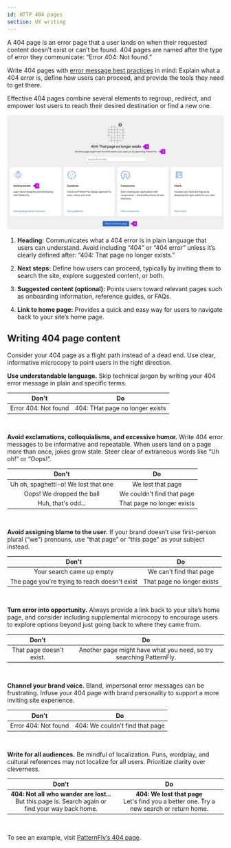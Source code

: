 ```yaml
---
id: HTTP 404 pages
section: UX writing
---
```


A 404 page is an error page that a user lands on when their requested content doesn’t exist or can’t be found. 404 pages are named after the type of error they communicate: “Error 404: Not found.”

Write 404 pages with [error message best practices](/ux-writing/error-messages) in mind: Explain what a 404 error is, define how users can proceed, and provide the tools they need to get there.

Effective 404 pages combine several elements to regroup, redirect, and empower lost users to reach their desired destination or find a new one.

<img src="./img/404-page.png" alt="The PatternFly 404 page with added call outs to mark four main elements: Heading, next steps, suggested content, and a link to the home page." />

1. **Heading:** Communicates what a 404 error is in plain language that users can understand. Avoid including “404” or “404 error” unless it’s clearly defined after: “404: That page no longer exists.”

2. **Next steps:** Define how users can proceed, typically by inviting them to search the site, explore suggested content, or both.

3. **Suggested content (optional):** Points users toward relevant pages such as onboarding information, reference guides, or FAQs.

4. **Link to home page:** Provides a quick and easy way for users to navigate back to your site’s home page.

## Writing 404 page content
Consider your 404 page as a flight path instead of a dead end. Use clear, informative microcopy to point users in the right direction.

**Use understandable language.** Skip technical jargon by writing your 404 error message in plain and specific terms.

<div class="ws-content-table">

| **Don't**                      | **Do**                  |
|:-------------------------------:|:--------------------------:|
| Error 404: Not found | 404: THat page no longer exists| 

</div> 

<br />

**Avoid exclamations, colloquialisms, and excessive humor.** Write 404 error messages to be informative and repeatable. When users land on a page more than once, jokes grow stale. Steer clear of extraneous words like “Uh oh!” or “Oops!”.

<div class="ws-content-table">

| **Don't**                      | **Do**                  |
|:-------------------------------:|:--------------------------:|
| Uh oh, spaghetti-o! We lost that one | We lost that page | 
| Oops! We dropped the ball | We couldn't find that page | 
| Huh, that's odd... | That page no longer exists | 

</div> 

<br />

**Avoid assigning blame to the user.** If your brand doesn’t use first-person plural (“we”) pronouns, use “that page” or “this page” as your subject instead.

<div class="ws-content-table">

| **Don't**                      | **Do**                  |
|:-------------------------------:|:--------------------------:|
| Your search came up empty | We can't find that page |
| The page you're trying to reach doesn't exist | That page no longer exists |

</div>

<br />

**Turn error into opportunity.** Always provide a link back to your site’s home page, and consider including supplemental microcopy to encourage users to explore options beyond just going back to where they came from.

<div class="ws-content-table">

| **Don't**                      | **Do**                  |
|:-------------------------------:|:--------------------------:|
| That page doesn't exist. | Another page might have what you need, so try searching PatternFly. |

</div>

<br />

**Channel your brand voice.** Bland, impersonal error messages can be frustrating. Infuse your 404 page with brand personality to support a more inviting site experience. 

<div class="ws-content-table">

| **Don't**                      | **Do**                  |
|:-------------------------------:|:--------------------------:|
| Error 404: Not found | 404: We couldn't find that page |

</div>

<br />

**Write for all audiences.** Be mindful of localization. Puns, wordplay, and cultural references may not localize for all users. Prioritize clarity over cleverness.

<div class="ws-content-table">

| **Don't**                      | **Do**                  |
|:-------------------------------:|:--------------------------:|
| **404: Not all who wander are lost...**<br />But this page is. Search again or find your way back home. | **404: We lost that page** <br />Let's find you a better one. Try a new search or return home. |

</div>

<br />

To see an example, visit [PatternFly’s 404 page](/404/).